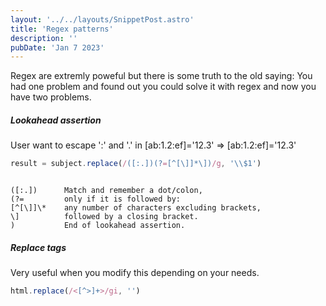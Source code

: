```yaml
---
layout: '../../layouts/SnippetPost.astro'
title: 'Regex patterns'
description: ''
pubDate: 'Jan 7 2023'
---
```


Regex are extremly poweful but there is some truth to the old saying: You had one problem and found out you could solve it with regex and now you have two problems.

##### Lookahead assertion

User want to escape ':' and '.' in
[ab:1.2:ef]='12.3' => [ab\:1\.2\:ef]='12.3'

```javascript
result = subject.replace(/([:.])(?=[^[\]]*\])/g, '\\$1')
```

```text

([:.])      Match and remember a dot/colon,
(?=         only if it is followed by:
[^[\]]\*    any number of characters excluding brackets,
\]          followed by a closing bracket.
)           End of lookahead assertion.
```

##### Replace tags

Very useful when you modify this depending on your needs.

```javascript
html.replace(/<[^>]+>/gi, '')
```
